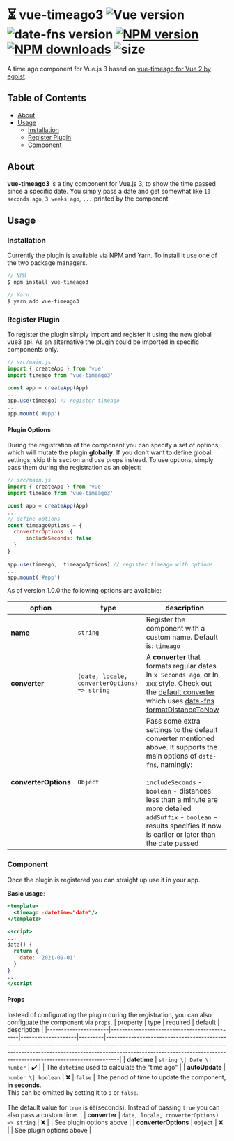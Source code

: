 # ⏳ vue-timeago3 ![Vue version](https://img.shields.io/badge/vue-3.2.6-brightgreen.svg) ![date-fns version](https://img.shields.io/npm/dependency-version/vue-timeago3/date-fns) [![NPM version](https://img.shields.io/npm/v/vue-timeago3.svg)](https://npmjs.com/package/vue-timeago3) [![NPM downloads](https://img.shields.io/npm/dm/vue-timeago3.svg)](https://npmjs.com/package/vue-timeago3) ![size](https://img.shields.io/bundlephobia/min/vue-timeago3)

A time ago component for Vue.js 3 based on [vue-timeago for Vue 2 by egoist](https://github.com/egoist/vue-timeago).

## Table of Contents
- [About](#sectionAbout)
- [Usage](#sectionUsage)
  - [Installation](#sectionInstall)
  - [Register Plugin](#sectionRegister)
  - [Component](#sectionComponent)

## About
<a name="sectionAbout"/>

**vue-timeago3** is a tiny component for Vue.js 3, to show the time passed since a specific date. You simply pass a date and get somewhat like `10 seconds ago`, `3 weeks ago`, `...` printed by the component

## Usage
<a name="sectionUsage"/>

### Installation
<a name="sectionInstall"/>
Currently the plugin is available via NPM and Yarn. To install it use one of the two package managers.

```javascript
// NPM
$ npm install vue-timeago3

// Yarn
$ yarn add vue-timeago3
```

### Register Plugin
To register the plugin simply import and register it using the new global vue3 api. As an alternative the plugin could be imported in specific components only.

<a name="sectionRegister"/>

```javascript
// src/main.js
import { createApp } from 'vue'
import timeago from 'vue-timeago3'

const app = createApp(App)
...
app.use(timeago) // register timeago
...
app.mount('#app')
```

#### Plugin Options
During the registration of the component you can specify a set of options, which will mutate the plugin **globally**. If you don't want to define global settings, skip this section and use props instead. To use options, simply pass them during the registration as an object:

```javascript
// src/main.js
import { createApp } from 'vue'
import timeago from 'vue-timeago3'

const app = createApp(App)
...
// define options
const timeagoOptions = {
  converterOptions: {
      includeSeconds: false,
  }
}  
  
app.use(timeago,  timeagoOptions) // register timeago with options
...
app.mount('#app')
```
As of version 1.0.0 the following options are available: 

| option               | type                                         | description                                                                                                                                                                                                                                                                                                            |
|----------------------|----------------------------------------------|------------------------------------------------------------------------------------------------------------------------------------------------------------------------------------------------------------------------------------------------------------------------------------------------------------------------|
| **name**             | `string`                                     | Register the component with a custom name. Default is: `timeago`                                                                                                                                                                                                                                                       |
| **converter**        | `(date, locale, converterOptions) => string` | A **converter** that formats regular dates in `x Seconds ago`, or in `xxx` style. Check out the [default converter](ahttps://github.com/MrDeerly/vue-timeago3/blob/master/src/converter.js) which uses [date-fns formatDistanceToNow](https://date-fns.org/v2.24.0/docs/formatDistanceToNow)                           |
| **converterOptions** | `Object`                                     | Pass some extra settings to the default converter mentioned above. It supports the main options of `date-fns`, namingly:   <br/><br/>  `includeSeconds` - `boolean` - distances less than a minute are more detailed </br> `addSuffix` - `boolean` - results specifies if now is earlier or later than the date passed |

### Component
<a name="sectionComponent"/>

Once the plugin is registered you can straight up use it in your app.

**Basic usage**: 
```jsx
<template>
  <timeago :datetime="date"/>
</template>

<script>
...
data() {
  return {
    date: '2021-09-01'
  }
}
...
</script
```
#### Props
Instead of configurating the plugin during the registration, you can also configuate the component via `props`.
| property             | type                                        | required           | default | description                                                                                                                                                                                                                                   |
|----------------------|---------------------------------------------|--------------------|---------|-----------------------------------------------------------------------------------------------------------------------------------------------------------------------------------------------------------------------------------------------|
| **datetime**         | `string \| Date \| number`                  | :heavy_check_mark: |         | The `datetime` used to calculate the "time ago"                                                                                                                                                                                               |
| **autoUpdate**       | `number \| boolean`                         |         :x:        | `false` | The period of time to update the component, **in seconds**. <br/> This can be omitted by setting it to `0` or `false`. <br/> <br/>  The default value for `true` is `60`(seconds). Instead of passing `true` you can also pass a custom time. |
| **converter**        | `date, locale, converterOptions) => string` |         :x:        |         | See plugin options above                                                                                                                                                                                                                      |
| **converterOptions** | `Object`                                    |         :x:        |         | See plugin options above                                                                                                                                                                                                                      |
